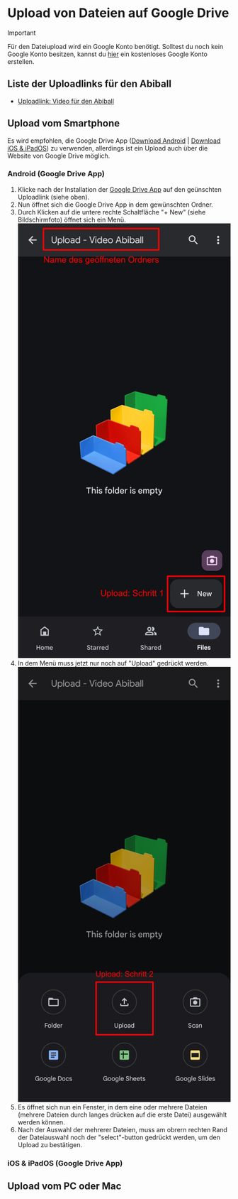 # Upload von Dateien auf Google Drive

> [!IMPORTANT]
> Für den Dateiupload wird ein Google Konto benötigt.
> Solltest du noch kein Google Konto besitzen, kannst du [hier](https://accounts.google.com/signup) ein kostenloses Google Konto erstellen.

## Liste der Uploadlinks für den Abiball

- [Uploadlink: Video für den Abiball](https://drive.google.com/drive/folders/1gnDCgtXD65a4o8WZW17d9JhMavnQM6Ab?usp=drive_link)

## Upload vom Smartphone

Es wird empfohlen, die Google Drive App ([Download Android](https://play.google.com/store/apps/details?id=com.google.android.apps.docs&hl=en_AU) | [Download iOS & iPadOS](https://apps.apple.com/de/app/google-drive-dateispeicher/id507874739)) zu verwenden, allerdings ist ein Upload auch über die Website von Google Drive möglich.

### Android (Google Drive App)

1. Klicke nach der Installation der [Google Drive App](https://play.google.com/store/apps/details?id=com.google.android.apps.docs&hl=en_AU) auf den geünschten Uploadlink (siehe oben).
2. Nun öffnet sich die Google Drive App in dem gewünschten Ordner.
3. Durch Klicken auf die untere rechte Schaltfläche "+ New" (siehe Bildschirmfoto) öffnet sich ein Menü.
   ![](./assets/android_folder.png)
4. In dem Menü muss jetzt nur noch auf "Upload" gedrückt werden.
   ![](./assets/android_upload.png)
5. Es öffnet sich nun ein Fenster, in dem eine oder mehrere Dateien (mehrere Dateien durch langes drücken auf die erste Datei) ausgewählt werden können.
6. Nach der Auswahl der mehrerer Dateien, muss am obrern rechten Rand der Dateiauswahl noch der "select"-button gedrückt werden, um den Upload zu bestätigen.

### iOS & iPadOS (Google Drive App)

## Upload vom PC oder Mac
